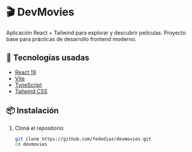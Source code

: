 # 🎬 DevMovies

Aplicación React + Tailwind para explorar y descubrir películas. Proyecto base para prácticas de desarrollo frontend moderno.

## 🚀 Tecnologías usadas

- [React 19](https://reactjs.org/)
- [Vite](https://vitejs.dev/)
- [TypeScript](https://www.typescriptlang.org/)
- [Tailwind CSS](https://tailwindcss.com/)

## 📦 Instalación

1. Cloná el repositorio:
   ```bash
   git clone https://github.com/fedediaz/devmovies.git
   cd devmovies
